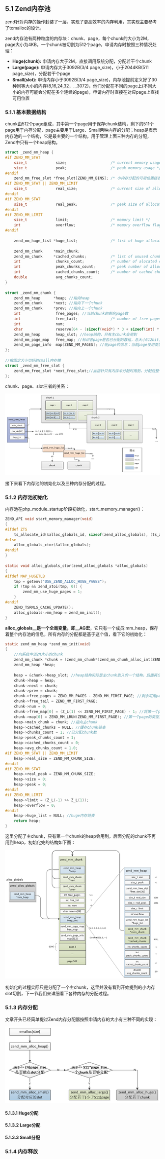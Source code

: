## 5.1 Zend内存池
zend针对内存的操作封装了一层，实现了更高效率的内存利用，其实现主要参考了tcmalloc的设计。

zend内存池有两种粒度的内存块：chunk、page，每个chunk的大小为2M，page大小为4KB，一个chunk被切割为512个page，申请内存时按照三种情况处理：
* __Huge(chunk):__ 申请内存大于2M，直接调用系统分配，分配若干个chunk
* __Large(page):__ 申请内存大于3092B(3/4 page_size)，小于2044KB(511 page_size)，分配若干个page
* __Small(slot):__ 申请内存小于3092B(3/4 page_size)，内存池提前定义好了30种同等大小的内存(8,16,24,32，...3072)，他们分配在不同的page上(不同大小的内存可能会分配在多个连续的page)，申请内存时直接在对应page上查找可用位置

### 5.1.1 基本数据结构
chunk由512个page组成，其中第一个page用于保存chunk结构，剩下的511个page用于内存分配，page主要用于Large、Small两种内存的分配；heap是表示内存池的一个结构，它是最主要的一个结构，用于管理上面三种内存的分配，Zend中只有一个heap结构。

```c
struct _zend_mm_heap {
#if ZEND_MM_STAT
    size_t             size;                    /* current memory usage */
    size_t             peak;                    /* peak memory usage */
#endif
    zend_mm_free_slot *free_slot[ZEND_MM_BINS]; /* 小内存分配的可用位置链表，ZEND_MM_BINS等于30，即此数组表示的是各种大小内存对应的链表头部 */
#if ZEND_MM_STAT || ZEND_MM_LIMIT
    size_t             real_size;               /* current size of allocated pages */
#endif
#if ZEND_MM_STAT
    size_t             real_peak;               /* peak size of allocated pages */
#endif
#if ZEND_MM_LIMIT
    size_t             limit;                   /* memory limit */
    int                overflow;                /* memory overflow flag */
#endif

    zend_mm_huge_list *huge_list;               /* list of huge allocated blocks */

    zend_mm_chunk     *main_chunk;
    zend_mm_chunk     *cached_chunks;           /* list of unused chunks */
    int                chunks_count;            /* number of alocated chunks */
    int                peak_chunks_count;       /* peak number of allocated chunks for current request */
    int                cached_chunks_count;     /* number of cached chunks */
    double             avg_chunks_count;
}

struct _zend_mm_chunk {
    zend_mm_heap      *heap; //指向heap
    zend_mm_chunk     *next; //指向下一个chunk
    zend_mm_chunk     *prev; //指向上一个chunk
    int                free_pages; //当前chunk的剩余page数
    int                free_tail;               /* number of free pages at the end of chunk */
    int                num;
    char               reserve[64 - (sizeof(void*) * 3 + sizeof(int) * 3)];
    zend_mm_heap       heap_slot; //heap结构，只有主chunk会用到
    zend_mm_page_map   free_map; //标识各page是否已分配的数组，总大小512bit，对应page总数，每个page占一个bit位
    zend_mm_page_info  map[ZEND_MM_PAGES]; //各page的信息：当前page使用类型(用于large分配还是small)、占用的page数等
};

//按固定大小切好的small内存槽
struct _zend_mm_free_slot {
    zend_mm_free_slot *next_free_slot;//此指针只有内存未分配时用到，分配后整个结构体转为char使用
};
```
chunk、page、slot三者的关系：

![zend_heap](img/zend_heap.png)

接下来看下内存池的初始化以及三种内存分配的过程。

### 5.1.2 内存池初始化
内存池在php_module_startup阶段初始化，start_memory_manager()：
```c
ZEND_API void start_memory_manager(void)
{
#ifdef ZTS
    ts_allocate_id(&alloc_globals_id, sizeof(zend_alloc_globals), (ts_allocate_ctor) alloc_globals_ctor, (ts_allocate_dtor) alloc_globals_dtor);
#else
    alloc_globals_ctor(&alloc_globals);
#endif
}

static void alloc_globals_ctor(zend_alloc_globals *alloc_globals)
{
#ifdef MAP_HUGETLB
    tmp = getenv("USE_ZEND_ALLOC_HUGE_PAGES");
    if (tmp && zend_atoi(tmp, 0)) {
        zend_mm_use_huge_pages = 1;
    }
#endif
    ZEND_TSRMLS_CACHE_UPDATE();
    alloc_globals->mm_heap = zend_mm_init();
}
```
__alloc_globals__是一个全局变量，即__AG宏__，它只有一个成员:mm_heap，保存着整个内存池的信息，所有内存的分配都是基于这个值，看下它的初始化：
```c
static zend_mm_heap *zend_mm_init(void)
{
    //向系统申请2M大小的chunk
    zend_mm_chunk *chunk = (zend_mm_chunk*)zend_mm_chunk_alloc_int(ZEND_MM_CHUNK_SIZE, ZEND_MM_CHUNK_SIZE);
    zend_mm_heap *heap;

    heap = &chunk->heap_slot; //heap结构实际是主chunk嵌入的一个结构，后面再分配chunk的heap_slot不再使用
    chunk->heap = heap;
    chunk->next = chunk;
    chunk->prev = chunk;
    chunk->free_pages = ZEND_MM_PAGES - ZEND_MM_FIRST_PAGE; //剩余可用page数
    chunk->free_tail = ZEND_MM_FIRST_PAGE;
    chunk->num = 0;
    chunk->free_map[0] = (Z_L(1) << ZEND_MM_FIRST_PAGE) - 1; //将第一个page的bit分配标识位设置为1
    chunk->map[0] = ZEND_MM_LRUN(ZEND_MM_FIRST_PAGE); //第一个page的类型为ZEND_MM_IS_LRUN，即large内存
    heap->main_chunk = chunk; //指向主chunk
    heap->cached_chunks = NULL; //缓存chunk链表
    heap->chunks_count = 1; //已分配chunk数
    heap->peak_chunks_count = 1;
    heap->cached_chunks_count = 0;
    heap->avg_chunks_count = 1.0;
#if ZEND_MM_STAT || ZEND_MM_LIMIT
    heap->real_size = ZEND_MM_CHUNK_SIZE;
#endif
#if ZEND_MM_STAT
    heap->real_peak = ZEND_MM_CHUNK_SIZE;
    heap->size = 0;
    heap->peak = 0;
#endif
#if ZEND_MM_LIMIT
    heap->limit = (Z_L(-1) >> Z_L(1));
    heap->overflow = 0;
#endif
    heap->huge_list = NULL; //huge内存链表
    return heap;
}
```
这里分配了主chunk，只有第一个chunk的heap会用到，后面分配的chunk不再用到heap，初始化完的结构如下图：

![chunk_init](img/chunk_init.png)

初始化的过程实际只是分配了一个主chunk，这里并没有看到开始提到的小内存slot切割，下一节我们来详细看下各种内存的分配过程。

### 5.1.3 内存分配
文章开头已经简单提过Zend内存分配器按照申请内存的大小有三种不同的实现：

![alloc_all](img/alloc_all.png)

#### 5.1.3.1 Huge分配
#### 5.1.3.2 Large分配
#### 5.1.3.3 Small分配

### 5.1.4 内存释放


